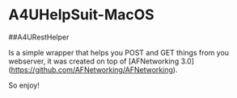 # A4UHelpSuit-MacOS

##A4URestHelper 

Is a simple wrapper that helps you POST and GET things from you webserver, it was created on top of [AFNetworking 3.0] (https://github.com/AFNetworking/AFNetworking).

So enjoy!
